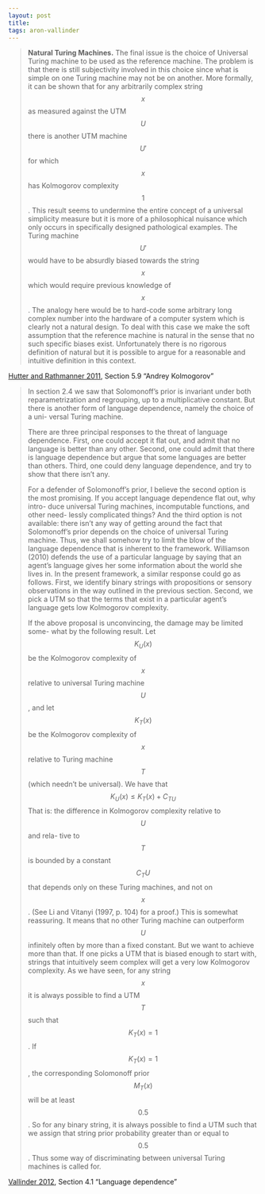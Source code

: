 ```yaml
---
layout: post
title:
tags: aron-vallinder
---
```

> **Natural Turing Machines.** The final issue is the choice of Universal Turing machine to be used as the reference machine. The problem is that there is still subjectivity involved in this choice since what is simple on one Turing machine may not be on another. More formally, it can be shown that for any arbitrarily complex string $$x$$ as measured against the UTM $$U$$ there is another UTM machine $$U ′$$ for which $$x$$ has Kolmogorov complexity $$1$$. This result seems to undermine the entire concept of a universal simplicity measure but it is more of a philosophical nuisance which only occurs in specifically designed pathological examples. The Turing machine $$U ′$$ would have to be absurdly biased towards the string $$x$$ which would require previous knowledge of $$x$$. The analogy here would be to hard-code some arbitrary long complex number into the hardware of a computer system which is clearly not a natural design. To deal with this case we make the soft assumption that the reference machine is natural in the sense that no such specific biases exist. Unfortunately there is no rigorous definition of natural but it is possible to argue for a reasonable and intuitive definition in this context.

<p><a href="https://arxiv.org/abs/1105.5721">Hutter and Rathmanner 2011</a>, Section 5.9 “Andrey Kolmogorov”</p>

> In section 2.4 we saw that Solomonoff’s prior is invariant under both reparametrization and regrouping, up to a multiplicative constant. But there is another form of language dependence, namely the choice of a uni- versal Turing machine.
>
> There are three principal responses to the threat of language dependence. First, one could accept it flat out, and admit that no language is better than any other. Second, one could admit that there is language dependence but argue that some languages are better than others. Third, one could deny language dependence, and try to show that there isn’t any.
>
> For a defender of Solomonoff’s prior, I believe the second option is the most promising. If you accept language dependence flat out, why intro- duce universal Turing machines, incomputable functions, and other need- lessly complicated things? And the third option is not available: there isn’t any way of getting around the fact that Solomonoff’s prior depends on the choice of universal Turing machine. Thus, we shall somehow try to limit the blow of the language dependence that is inherent to the framework. Williamson (2010) defends the use of a particular language by saying that an agent’s language gives her some information about the world she lives in. In the present framework, a similar response could go as follows. First, we identify binary strings with propositions or sensory observations in the way outlined in the previous section. Second, we pick a UTM so that the terms that exist in a particular agent’s language gets low Kolmogorov complexity.
>
> If the above proposal is unconvincing, the damage may be limited some- what by the following result. Let $$K_U ( x )$$ be the Kolmogorov complexity of $$x$$ relative to universal Turing machine $$U$$, and let $$K_T ( x )$$ be the Kolmogorov complexity of $$x$$ relative to Turing machine $$T$$ (which needn’t be universal).
> We have that
> $$K_U ( x ) \leq K_T ( x ) + C_{TU}$$
> That is: the difference in Kolmogorov complexity relative to $$U$$ and rela- tive to $$T$$ is bounded by a constant $$C_TU$$ that depends only on these Turing machines, and not on $$x$$. (See Li and Vitanyi (1997, p. 104) for a proof.) This is somewhat reassuring. It means that no other Turing machine can outperform $$U$$ infinitely often by more than a fixed constant. But we want to achieve more than that. If one picks a UTM that is biased enough to start with, strings that intuitively seem complex will get a very low Kolmogorov complexity. As we have seen, for any string $$x$$ it is always possible to find a UTM $$T$$ such that $$K_T ( x ) = 1$$. If $$K_T ( x ) = 1$$, the corresponding Solomonoff prior $$M_T ( x )$$ will be at least $$0.5$$. So for any binary string, it is always possible to find a UTM such that we assign that string prior probability greater than or equal to $$0.5$$. Thus some way of discriminating between universal Turing machines is called for.

<p><a href="http://lup.lub.lu.se/student-papers/record/3577211">Vallinder 2012</a>, Section 4.1 “Language dependence”</p>
